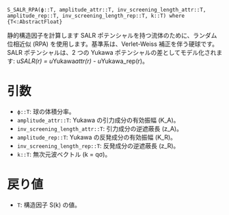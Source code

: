 ```
S_SALR_RPA(ϕ::T, amplitude_attr::T, inv_screening_length_attr::T, amplitude_rep::T, inv_screening_length_rep::T, k::T) where {T<:AbstractFloat}
```

静的構造因子を計算します SALR ポテンシャルを持つ流体のために、ランダム位相近似 (RPA) を使用します。基準系は、Verlet-Weiss 補正を伴う硬球です。SALR ポテンシャルは、2 つの Yukawa ポテンシャルの差としてモデル化されます: u*SALR(r) = u*Yukawa*attr(r) - u*Yukawa_rep(r)。

# 引数

  * `ϕ::T`: 球の体積分率。
  * `amplitude_attr::T`: Yukawa の引力成分の有効振幅 (K_A)。
  * `inv_screening_length_attr::T`: 引力成分の逆遮蔽長 (z_A)。
  * `amplitude_rep::T`: Yukawa の反発成分の有効振幅 (K_R)。
  * `inv_screening_length_rep::T`: 反発成分の逆遮蔽長 (z_R)。
  * `k::T`: 無次元波ベクトル (k = qσ)。

# 戻り値

  * `T`: 構造因子 S(k) の値。
